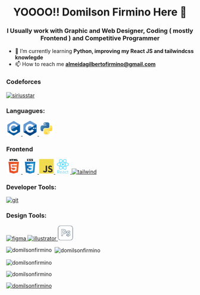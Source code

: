 <h1 align="center">YOOOO!! Domilson Firmino Here 👋</h1>
<h3 align="center">I Usually work with Graphic and Web Designer, Coding ( mostly Frontend ) and Competitive Programmer</h3>

- 🌱 I’m currently learning **Python, improving my React JS and tailwindcss knowlegde**
- 📫 How to reach me **almeidagilbertofirmino@gmail.com**

<!-- Adicionar linguas faladas, adicionar o frontend mentor como foco atual, dessenvolivmento com react js e programação competitiva com python -->

<!-- ADicionar tambem link para uma area com todos os repositorios ordenados por categorias -->
<!-- categorias de repositorios: frontend mentor, Competitive programing e outras -->
<!-- adicionar menos colapsaveis, imagem de capa personalizada e imagem de desenvolvedor lateral -->
<!-- adicionar mais tarde um lnk para os trabalhos de design bem como de web design -->
<h3 align="left">Codeforces</h3>
<p align="left">

<a href="https://codeforces.com/profile/siriusstar" target="blank">
<img align="center" src="https://raw.githubusercontent.com/rahuldkjain/github-profile-readme-generator/master/src/images/icons/Social/codeforces.svg" alt="siriusstar" height="30" width="40" />
</a>

</p>

<h3 align="left">Languagues:</h3>

<p align="left">

   <a href="https://www.cprogramming.com/" target="_blank" rel="noreferrer">
      <img src="https://raw.githubusercontent.com/devicons/devicon/master/icons/c/c-original.svg" alt="c" width="40" height="40"/>
   </a>

   <a href="https://www.w3schools.com/cpp/" target="_blank" rel="noreferrer">
      <img src="https://raw.githubusercontent.com/devicons/devicon/master/icons/cplusplus/cplusplus-original.svg" alt="cplusplus" width="40" height="40"/>
   </a>
   
   <a href="https://www.python.org" target="_blank" rel="noreferrer">
      <img src="https://raw.githubusercontent.com/devicons/devicon/master/icons/python/python-original.svg" alt="python" width="40" height="40"/>
   </a>

</p>

<h3 align="left">Frontend</h3>
<p align="left">

   <a href="https://www.w3.org/html/" target="_blank" rel="noreferrer">
     <img src="https://raw.githubusercontent.com/devicons/devicon/master/icons/html5/html5-original-wordmark.svg" alt="html5" width="40" height="40"/>
   </a>

   <a href="https://www.w3schools.com/css/" target="_blank" rel="noreferrer">
      <img src="https://raw.githubusercontent.com/devicons/devicon/master/icons/css3/css3-original-wordmark.svg" alt="css3" width="40" height="40"/>
   </a>

   <a href="https://developer.mozilla.org/en-US/docs/Web/JavaScript" target="_blank" rel="noreferrer">
      <img src="https://raw.githubusercontent.com/devicons/devicon/master/icons/javascript/javascript-original.svg" alt="javascript" width="40" height="40"/>
   </a>

   <a href="https://reactjs.org/" target="_blank" rel="noreferrer">
      <img src="https://raw.githubusercontent.com/devicons/devicon/master/icons/react/react-original-wordmark.svg" alt="react" width="40" height="40"/>
   </a>
 
   <a href="https://tailwindcss.com/" target="_blank" rel="noreferrer">
      <img src="https://www.vectorlogo.zone/logos/tailwindcss/tailwindcss-icon.svg" alt="tailwind" width="40" height="40"/>
   </a>

</p>

<h3 align="left">Developer Tools:</h3>

<p align="left">
   
   <a href="https://git-scm.com/" target="_blank" rel="noreferrer">
      <img src="https://www.vectorlogo.zone/logos/git-scm/git-scm-icon.svg" alt="git" width="40" height="40"/>
   </a>

</p>

<h3 align="left">Design Tools:</h3>
<p align="left">

   <a href="https://www.figma.com/" target="_blank" rel="noreferrer">
      <img src="https://www.vectorlogo.zone/logos/figma/figma-icon.svg" alt="figma" width="40" height="40"/>
   </a>
   
   <a href="https://www.adobe.com/in/products/illustrator.html" target="_blank" rel="noreferrer">
      <img src="https://www.vectorlogo.zone/logos/adobe_illustrator/adobe_illustrator-icon.svg" alt="illustrator" width="40" height="40"/>
   </a>
   
   <a href="https://www.photoshop.com/en" target="_blank" rel="noreferrer">
      <img src="https://raw.githubusercontent.com/devicons/devicon/master/icons/photoshop/photoshop-line.svg" alt="photoshop" width="40" height="40"/>
   </a>

</p>

<p>

   <img align="left" src="https://github-readme-stats.vercel.app/api/top-langs?username=domilsonfirmino&show_icons=true&locale=en&layout=compact" alt="domilsonfirmino" />

</p>

<p>&nbsp;
   <img align="center" src="https://github-readme-stats.vercel.app/api?username=domilsonfirmino&show_icons=true&locale=en" alt="domilsonfirmino" />
</p>

<p>
   <img align="center" src="https://github-readme-streak-stats.herokuapp.com/?user=domilsonfirmino&" alt="domilsonfirmino" />
</p>

<p align="left"> <img src="https://komarev.com/ghpvc/?username=domilsonfirmino&label=Profile%20views&color=0e75b6&style=flat" alt="domilsonfirmino" /> </p>

<p align="left"> <a href="https://github.com/ryo-ma/github-profile-trophy">
   <img src="https://github-profile-trophy.vercel.app/?username=domilsonfirmino" alt="domilsonfirmino" /></a>
</p>
